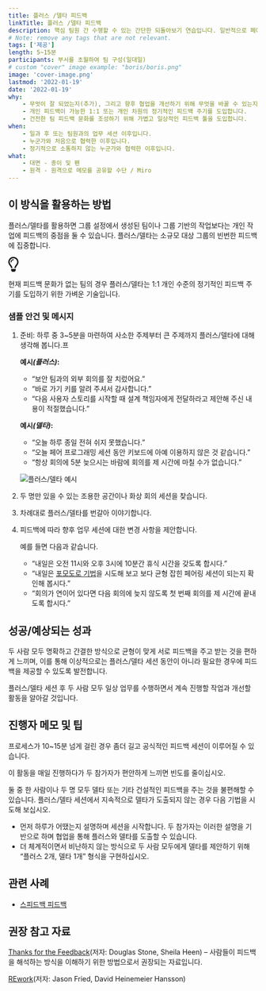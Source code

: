 ```yaml
---
title: 플러스 /델타 피드백
linkTitle: 플러스 /델타 피드백
description: 핵심 팀원 간 수행할 수 있는 간단한 되돌아보기 연습입니다. 일반적으로 페어링 날 마지막에 수행합니다.
# Note: remove any tags that are not relevant.
tags: ['제공']
length: 5~15분
participants: 부서를 초월하여 팀 구성(일대일)
# custom "cover" image example: "boris/boris.png"
image: 'cover-image.png'
lastmod: '2022-01-19'
date: '2022-01-19'
why:
    - 무엇이 잘 되었는지(추가), 그리고 향후 협업을 개선하기 위해 무엇을 바꿀 수 있는지(델타) 이해합니다.
    - 개인 피드백이 가능한 1:1 또는 개인 차원의 정기적인 피드백 주기를 도입합니다.
    - 건전한 팀 피드백 문화를 조성하기 위해 가볍고 일상적인 피드백 툴을 도입합니다.
when:
    - 일과 후 또는 팀원과의 업무 세션 이후입니다.
    - 누군가와 처음으로 협력한 이후입니다.
    - 정기적으로 소통하지 않는 누군가와 협력한 이후입니다.
what:
    - 대면 - 종이 및 펜
    - 원격 - 원격으로 메모를 공유할 수단 / Miro
---
```


<p><div class="bg-gray-dark p-lg-5 p-3
mb-4"><div class="col-lg-9"><h2
id="how-to-use-this-method">이 방식을 활용하는 방법</h2>

<p>플러스/델타를 활용하면 그룹 설정에서 생성된 팀이나 그룹 기반의 작업보다는 개인 작업에 피드백의 중점을 둘 수
있습니다. 플러스/델타는 소규모 대상 그룹의 빈번한 피드백에 집중합니다.</p>

<div class="callout td-box--gray-darkest p-3 my-5
border-bottom border-right border-left border-top row"><div
class="col-1 row align-items-center
justify-content-center"><svg height="30"
aria-hidden="true" focusable="false"
data-prefix="far" data-icon="lightbulb"
role="img" xmlns="http://www.w3.org/2000/svg"
viewBox="0 0 352 512" class="svg-inline--fa
fa-lightbulb"><path fill="currentColor"
d="M176 80c-52.94 0-96 43.06-96 96 0 8.84 7.16 16 16 16s16-7.16
16-16c0-35.3 28.72-64 64-64 8.84 0 16-7.16 16-16s-7.16-16-16-16zM96.06
459.17c0 3.15.93 6.22 2.68 8.84l24.51 36.84c2.97 4.46 7.97 7.14 13.32
7.14h78.85c5.36 0 10.36-2.68 13.32-7.14l24.51-36.84c1.74-2.62 2.67-5.7
2.68-8.84l.05-43.18H96.02l.04 43.18zM176 0C73.72 0 0 82.97 0 176c0
44.37 16.45 84.85 43.56 115.78 16.64 18.99 42.74 58.8 52.42
92.16v.06h48v-.12c-.01-4.77-.72-9.51-2.15-14.07-5.59-17.81-22.82-64.77-62.17-109.67-20.54-23.43-31.52-53.15-31.61-84.14-.2-73.64
59.67-128 127.95-128 70.58 0 128 57.42 128 128 0 30.97-11.24
60.85-31.65 84.14-39.11 44.61-56.42 91.47-62.1 109.46a47.507 47.507 0
0 0-2.22 14.3v.1h48v-.05c9.68-33.37 35.78-73.18 52.42-92.16C335.55
260.85 352 220.37 352 176 352 78.8 273.2 0 176 0z"
class=""></path></svg></div><div
class="col-11"><p>현재 피드백 문화가 없는 팀의 경우 플러스/델타는 1:1
개인 수준의 정기적인 피드백 주기를 도입하기 위한 가벼운
기술입니다.</p></div></div>

</div></div>

<div class="bg-gray-dark p-lg-5 p-3 mb-4"><div
class="col-lg-9"><h3
id="sample-agenda--prompts">샘플 안건 및 메시지</h3>

<ol>

<li>

<p>준비: 하루 중 3~5분을 마련하여 사소한 주제부터 큰 주제까지 플러스/델타에 대해 생각해
봅니다.프</p>

<p><strong>예시<em>(플러스)</em>:</strong></p>

<ul>

<li>“보안 팀과의 외부 회의를 잘 치렀어요.”</li>

<li>“바로 가기 키를 알려 주셔서 감사합니다.”</li>

<li>“다음 사용자 스토리를 시작할 때 설계 책임자에게 전달하라고 제안해 주신 내용이
적절했습니다.”</li>

</ul>

<p><strong>예시<em>(델타)</em>:</strong></p>

<ul>

<li>“오늘 하루 종일 전혀 쉬지 못했습니다.”</li>

<li>“오늘 페어 프로그래밍 세션 동안 키보드에 아예 이용하지 않은 것 같습니다.”</li>

<li>“항상 회의에 5분 늦으시는 바람에 회의를 제 시간에 마칠 수가 없습니다.”</li>

</ul>

<p><img
src="https://tanzu.vmware.com/developer/practices/plus-delta-feedback/images/example-1.png"
alt="플러스/델타 예시"  /></p>

</li>

<li>

<p>두 명만 있을 수 있는 조용한 공간이나 화상 회의 세션을 찾습니다.</p>

</li>

<li>

<p>차례대로 플러스/델타를 번갈아 이야기합니다.</p>

</li>

<li>

<p>피드백에 따라 향후 업무 세션에 대한 변경 사항을 제안합니다.</p>

<p>예를 들면 다음과 같습니다.</p>

<ul>

<li>“내일은 오전 11시와 오후 3시에 10분간 휴식 시간을 갖도록 합시다.”</li>

<li>“내일은 <a
href="https://tanzu.vmware.com/developer/learningpaths/application-development/pair-programming/#describe-the-mechanics-of-the-drivernavigator-style-of-pair-programming">포모도로
기법</a>을 시도해 보고 보다 균형 잡힌 페어링 세션이 되는지 확인해 봅시다.”</li>

<li>“회의가 연이어 있다면 다음 회의에 늦지 않도록 첫 번째 회의를 제 시간에 끝내도록
합시다.”</li>

</ul>

</li>

</ol>

</div></div></p>

<p><div class="bg-gray-dark p-lg-5 p-3
mb-4"><div class="col-lg-9"><h2
id="successexpected-outcomes">성공/예상되는 성과</h2>

<p>두 사람 모두 명확하고 간결한 방식으로 균형이 맞게 서로 피드백을 주고 받는 것을 편하게 느끼며, 이를 통해
이상적으로는 플러스/델타 세션 동안이 아니라 필요한 경우에 피드백을 제공할 수 있도록 발전합니다.</p>

<p>플러스/델타 세션 후 두 사람 모두 일상 업무를 수행하면서 계속 진행할 작업과 개선할 활동을 알아갈
것입니다.</p>

</div></div>

<div class="bg-gray-dark p-lg-5 p-3 mb-4"><div
class="col-lg-9"><h2
id="facilitator-notes--tips">진행자 메모 및 팁</h2>

<p>프로세스가 10~15분 넘게 걸린 경우 좀더 길고 공식적인 피드백 세션이 이루어질 수
있습니다.</p>

<p>이 활동을 매일 진행하다가 두 참가자가 편안하게 느끼면 빈도를 줄이십시오.</p>

<p>둘 중 한 사람이나 두 명 모두 델타 또는 기타 건설적인 피드백을 주는 것을 불편해할 수 있습니다.
플러스/델타 세션에서 지속적으로 델타가 도출되지 않는 경우 다음 기법을 시도해 보십시오.</p>

<ul>

<li>먼저 하루가 어땠는지 설명하며 세션을 시작합니다. 두 참가자는 이러한 설명을 기반으로 하며 협업을 통해
플러스와 델타를 도출할 수 있습니다.</li>

<li>더 체계적이면서 비난하지 않는 방식으로 두 사람 모두에게 델타를 제안하기 위해 “플러스 2개, 델타 1개”
형식을 구현하십시오.</li>

</ul>

</div></div></p>

<div class="bg-gray-dark p-lg-5 p-3 mb-4"><div
class="col-lg-9"><h2
id="related-practices">관련 사례</h2>

<ul>

<li><a
href="https://tanzu.vmware.com/developer/practices/speedback">스피드백
피드백</a></li>

</ul>

</div></div>

<div class="bg-gray-dark p-lg-5 p-3 mb-4"><div
class="col-lg-9"><h2
id="recommended-references">권장 참고 자료</h2>

<p><a
href="https://www.penguinrandomhouse.com/books/313485/thanks-for-the-feedback-by-douglas-stone-and-sheila-heen/"
target="_blank" rel="nofollow">Thanks for the
Feedback</a>(저자: Douglas Stone, Sheila Heen) &ndash; 사람들이
피드백을 해석하는 방식을 이해하기 위한 방법으로서 권장되는 자료입니다.</p>

<p><a href="https://basecamp.com/books/rework"
target="_blank"
rel="nofollow">REwork</a>(저자: Jason Fried, David
Heinemeier Hansson)</p>

</div></div>
